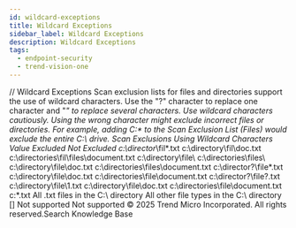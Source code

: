 ```yaml
---
id: wildcard-exceptions
title: Wildcard Exceptions
sidebar_label: Wildcard Exceptions
description: Wildcard Exceptions
tags:
  - endpoint-security
  - trend-vision-one
---
```


/*<![CDATA[*/ $('#title').html($('meta[name=map-description]').attr('content')); /*]]>*/ Wildcard Exceptions Scan exclusion lists for files and directories support the use of wildcard characters. Use the "?" character to replace one character and "*" to replace several characters. Use wildcard characters cautiously. Using the wrong character might exclude incorrect files or directories. For example, adding C:\* to the Scan Exclusion List (Files) would exclude the entire C:\ drive. Scan Exclusions Using Wildcard Characters Value Excluded Not Excluded c:\director*\fil\*.txt c:\directory\fil\doc.txt c:\directories\fil\files\document.txt c:\directory\file\ c:\directories\files\ c:\directory\file\doc.txt c:\directories\files\document.txt c:\director?\file\*.txt c:\directory\file\doc.txt c:\directories\file\document.txt c:\director?\file\?.txt c:\directory\file\1.txt c:\directory\file\doc.txt c:\directories\file\document.txt c:\*.txt All .txt files in the C:\ directory All other file types in the C:\ directory [] Not supported Not supported © 2025 Trend Micro Incorporated. All rights reserved.Search Knowledge Base